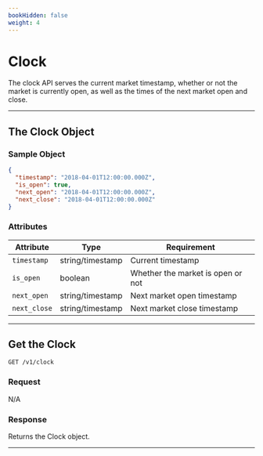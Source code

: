 ```yaml
---
bookHidden: false
weight: 4
---
```


# Clock

The clock API serves the current market timestamp, whether or not the market is currently open, as well as the times of the next market open and close.

---

## **The Clock Object**

### Sample Object

```json
{
  "timestamp": "2018-04-01T12:00:00.000Z",
  "is_open": true,
  "next_open": "2018-04-01T12:00:00.000Z",
  "next_close": "2018-04-01T12:00:00.000Z"
}
```

### Attributes

| Attribute    | Type             | Requirement                       |
| ------------ | ---------------- | --------------------------------- |
| `timestamp`  | string/timestamp | Current timestamp                 |
| `is_open`    | boolean          | Whether the market is open or not |
| `next_open`  | string/timestamp | Next market open timestamp        |
| `next_close` | string/timestamp | Next market close timestamp       |

---

## **Get the Clock**

`GET /v1/clock`

### Request

N/A

### Response

Returns the Clock object.

---

